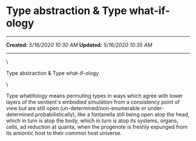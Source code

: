 Type abstraction & Type what-if-ology
=====================================

  -------------- ----------------------
  **Created:**   *5/16/2020 10:30 AM*
  **Updated:**   *5/16/2020 10:35 AM*
  -------------- ----------------------

\

Type abstraction & Type what-if-ology

\

Type whatifology means permuting types in ways which agree with lower
layers of the sentient's embodied simulation from a consistency point of
view but are still open (un-determined/non-enumerable or
under-determined probabilistically), like a fontanella still being open
atop the head, which in turn is atop the body, which in turn is atop its
systems, organs, cells, ad reduction at quanta, when the progenote is
freshly expunged from its amiontic host to their common host universe.

 
